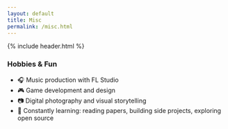 ```yaml
---
layout: default
title: Misc
permalink: /misc.html
---
```


{% include header.html %}

### Hobbies & Fun

- 🎧 Music production with FL Studio  
- 🎮 Game development and design  
- 📷 Digital photography and visual storytelling  
- 🧠 Constantly learning: reading papers, building side projects, exploring open source

